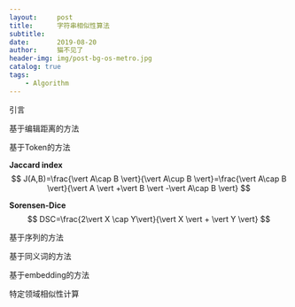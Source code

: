 ```yaml
---
layout:     post
title:      字符串相似性算法
subtitle:   
date:       2019-08-20
author:     猫不见了
header-img: img/post-bg-os-metro.jpg
catalog: true
tags:
    - Algorithm
---
```




引言



基于编辑距离的方法



基于Token的方法

**Jaccard index**
$$
J(A,B)=\frac{\vert A\cap B \vert}{\vert A\cup B \vert}=\frac{\vert A\cap B \vert}{\vert A \vert +\vert B \vert -\vert A\cap B \vert}
$$


**Sorensen-Dice**
$$
DSC=\frac{2\vert X \cap Y\vert}{\vert X \vert + \vert Y \vert}
$$


基于序列的方法

基于同义词的方法

基于embedding的方法



特定领域相似性计算



